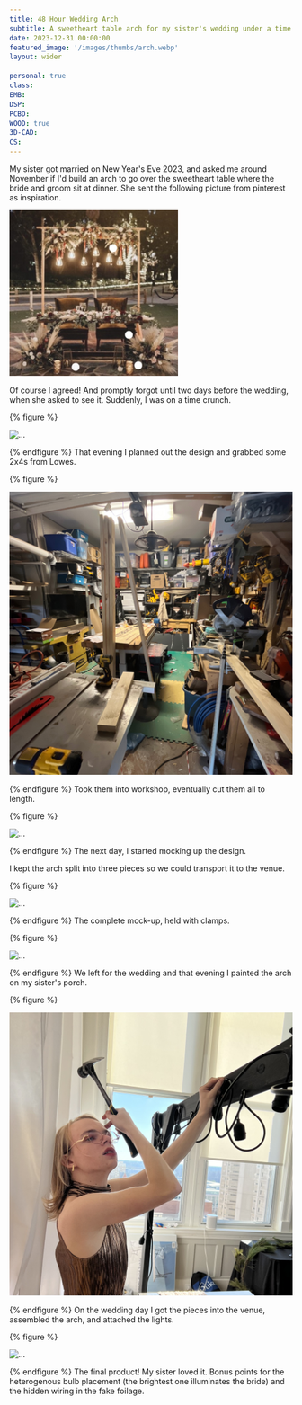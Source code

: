 ```yaml
---
title: 48 Hour Wedding Arch
subtitle: A sweetheart table arch for my sister's wedding under a time crunch.
date: 2023-12-31 00:00:00
featured_image: '/images/thumbs/arch.webp'
layout: wider

personal: true
class:
EMB:
DSP:
PCBD:
WOOD: true
3D-CAD:
CS:
---
```


<!-- ## Demo content -->
<p>
My sister got married on New Year's Eve 2023, and asked me around November if I'd build an arch to go over the sweetheart table where the bride and groom sit at dinner. She sent the following picture from pinterest as inspiration.
</p>

<div>
<img src="/images/arch/inspo.jpg" class="rounded h-25 mx-auto d-block" style="width: 300px;" alt="...">
</div>

Of course I agreed! And promptly forgot until two days before the wedding, when she asked to see it. Suddenly, I was on a time crunch. 


{% figure %}
<p><img src="/images/arch/buying_woodsq.jpg" alt="..."></p>
{% endfigure %}
That evening I planned out the design and grabbed some 2x4s from Lowes.

{% figure %}
<p><img src="/images/arch/in_shopsq.jpg" alt="..."></p>
{% endfigure %}
Took them into workshop, eventually cut them all to length.

{% figure %}
<p><img src="/images/arch/by_chairsq.jpg" alt="..."></p>
{% endfigure %}
The next day, I started mocking up the design.

I kept the arch split into three pieces so we could transport it to the venue.

{% figure %}
<p><img src="/images/arch/drivewaysq.jpg" alt="..."></p>
{% endfigure %}
The complete mock-up, held with clamps.

{% figure %}
<p><img src="/images/arch/paintsq.jpg" alt="..."></p>
{% endfigure %}
We left for the wedding and that evening I painted the arch on my sister's porch.


{% figure %}
<p><img src="/images/arch/hammer_dress.jpg" alt="..."></p>
{% endfigure %}
On the wedding day I got the pieces into the venue, assembled the arch, and attached the lights.


{% figure %}
<p><img src="/images/arch/finalsq.jpg" alt="..."></p>
{% endfigure %}
The final product! My sister loved it. 
Bonus points for the heterogenous bulb placement (the brightest one illuminates the bride) and the hidden wiring in the fake foilage.
